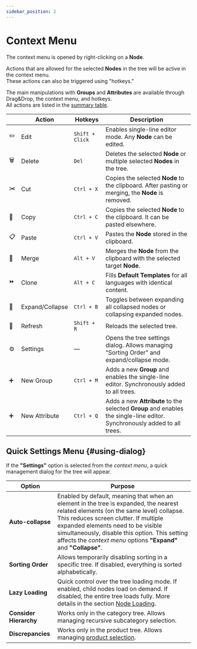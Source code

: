 ```yaml
---
sidebar_position: 2
---
```


# Context Menu
The context menu is opened by right-clicking on a **Node**.

Actions that are allowed for the selected **Nodes** in the tree will be active in the context menu.  
These actions can also be triggered using "hotkeys."

The main manipulations with **Groups** and **Attributes** are available through Drag&Drop, the context menu, and hotkeys.  
All actions are listed in the [summary table](/module-features/summary-table.md).

|   | **Action** | **Hotkeys** | **Description** |
|---|------------|------------|-----------------|
| ✏️ | Edit | `Shift + Click` | Enables single-line editor mode. Any **Node** can be edited. |
| 🗑️ | Delete | `Del` | Deletes the selected **Node** or multiple selected **Nodes** in the tree. |
| ✂️ | Cut | `Ctrl + X` | Copies the selected **Node** to the clipboard. After pasting or merging, the **Node** is removed. |
| 📄 | Copy | `Ctrl + C` | Copies the selected **Node** to the clipboard. It can be pasted elsewhere. |
| 📋 | Paste | `Ctrl + V` | Pastes the **Node** stored in the clipboard. |
| 🔗 | Merge | `Alt + V` | Merges the **Node** from the clipboard with the selected target **Node**. |
| ⏩ | Clone | `Alt + C` | Fills **Default Templates** for all languages with identical content. |
| 📂 | Expand/Collapse | `Ctrl + B` | Toggles between expanding all collapsed nodes or collapsing expanded nodes. |
| 🔄 | Refresh | `Shift + R` | Reloads the selected tree. |
| ⚙️ | Settings | — | Opens the tree settings dialog. Allows managing "Sorting Order" and expand/collapse mode. |
| ➕ | New Group | `Ctrl + M` | Adds a new **Group** and enables the single-line editor. Synchronously added to all trees. |
| ➕ | New Attribute | `Ctrl + Q` | Adds a new **Attribute** to the selected **Group** and enables the single-line editor. Synchronously added to all trees. |

## Quick Settings Menu {#using-dialog}

If the **"Settings"** option is selected from the *context menu*, a quick management dialog for the tree will appear.

| **Option** | **Purpose** |
|-----------|------------|
| **Auto-collapse** | Enabled by default, meaning that when an element in the tree is expanded, the nearest related elements (on the same level) collapse. This reduces screen clutter. If multiple expanded elements need to be visible simultaneously, disable this option. This setting affects the *context menu* options **"Expand"** and **"Collapse"**. |
| **Sorting Order** | Allows temporarily disabling sorting in a specific tree. If disabled, everything is sorted alphabetically. |
| **Lazy Loading** | Quick control over the tree loading mode. If enabled, child nodes load on demand. If disabled, the entire tree loads fully. More details in the section [Node Loading](/general-info/lazy-load.md). |
| **Consider Hierarchy** | Works only in the category tree. Allows managing recursive subcategory selection. |
| **Discrepancies** | Works only in the product tree. Allows managing [product selection](/general-info/product-filter.md). |
